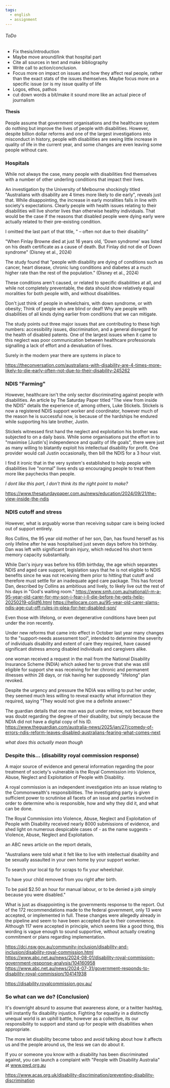 ```yaml
---
tags:
  - english
  - assignment
---
```


###### ToDo
- Fix thesis/introduction
- Maybe move around/link that hospital part
- Cite all sources in text and make bibliography
- Write call to action/conclusion.
- Focus more on impact on issues and how they affect real people, rather than the exact stats of the issues themselves. Maybe focus more on a specific issue (or is my issue quality of life
- Logos, ethos, pathos
- cut down words a bit/make it sound more like an actual piece of journalism
#### Thesis
People assume that government organisations and the healthcare system do nothing but improve the lives of people with disabilities. However, despite billion dollar reforms and one of the largest investigations into misconduct in history, people with disabilities are seeing little increase in quality of life in the current year, and some changes are even leaving some people without care. 
### Hospitals 

While not always the case, many people with disabilities find themselves with a number of other underling conditions that impact their lives. 

An investigation by the University of Melbourne shockingly titled "Australians with disability are 4 times more likely to die early", reveals just that. While disappointing, the increase in early moralities falls in line with society's expectations. Clearly people with health issues relating to their disabilities will live shorter lives than otherwise healthy individuals. That would be the case if the reasons that disabled people were dying early were actually related to their pre-existing condition. 

I omitted the last part of that title, " – often not due to their disability"

"When Finlay Browne died at just 16 years old, 'Down syndrome' was listed on his death certificate as a cause of death. But Finlay did not die of Down syndrome" (Disney et al., 2024)

The study found that "people with disability are dying of conditions such as cancer, heart disease, chronic lung conditions and diabetes at a much higher rate than the rest of the population." (Disney et al., 2024)

These conditions aren't caused, or related to specific disabilities at all, and while not completely preventable, the data should show relatively equal moralities for both people with, and without disabilities.

Don't just think of people in wheelchairs, with down syndrome, or with obesity; Think of people who are blind or deaf! Why are people with disabilities of all kinds dying earlier from conditions that we can mitigate. 

The study points out three major issues that are contributing to these high numbers: accessibility issues, discrimination, and a general disregard for the health of disabled patents. One of the largest issues when it came to this neglect was poor communication between healthcare professionals signalling a lack of effort and a devaluation of lives.

Surely in the modern year there are systems in place to 

https://theconversation.com/australians-with-disability-are-4-times-more-likely-to-die-early-often-not-due-to-their-disability-245262

### NDIS "Farming"
However, healthcare isn't the only sector discriminating against people with disabilities. An article by The Saturday Paper titled "The view from inside the NDIS" details the experience of, among others, Luke Stickels. Stickels is now a registered NDIS support worker and coordinator, however much of the reason he is successful now, is because of the hardships he endured while supporting his late brother, Justin. 

Stickels witnessed first hand the neglect and exploitation his brother was subjected to on a daily basis. While some organisations put the effort in to "maximise [Justin's] independence and quality of life goals", there were just as many willing to blatantly exploit his intellectual disability for profit. One provider would call Justin occasionally, then bill the NDIS for a 3 hour visit.  

I find it ironic that in the very system's established to help people with disabilities live "normal" lives ends up encouraging people to treat them more like paychecks than people.

*I dont like this part, I don't think its the right point to make?*


https://www.thesaturdaypaper.com.au/news/education/2024/09/21/the-view-inside-the-ndis
### NDIS cutoff and stress
However, what is arguably worse than receiving subpar care is being locked out of support entirely. 

Ros Collins, the 95 year old mother of her son, Dan, has found herself as his only lifeline after he was hospitalised just seven days before his birthday. Dan was left with significant brain injury, which reduced his short term memory capacity substantially. 

While Dan's injury was before his 65th birthday, the age which separates NDIS and aged care support, legislation says that he is not eligible to NDIS benefits since he was not receiving them prior to hitting that cutoff and therefore must settle for an inadequate aged care package. This has forced Dan, described by Collins as ambitious and lively, to likely live out the rest of his days in "God's waiting room."
https://www.smh.com.au/national/i-m-a-95-year-old-carer-for-my-son-i-fear-i-ll-die-before-he-gets-help-20250219-p5ldf6.html
https://hellocare.com.au/95-year-old-carer-slams-ndis-age-cut-off-rules-in-plea-for-her-disabled-son/


Even those with lifelong, or even degenerative conditions have been put under the iron recently.

Under new reforms that came into effect in October last year many changes to the "support-needs assessment tool", intended to determine the severity of individuals disability and extent of care they required, have caused significant distress among disabled individuals and caregivers alike. 

one woman received a request in the mail from the National Disability Insurance Scheme (NDIA) which asked her to prove that she was still eligible for support she was receiving for her chronic and permanent illnesses within 28 days, or risk having her supposedly "lifelong" plan revoked.

Despite the urgency and pressure the NDIA was willing to put her under, they seemed much less willing to reveal exactly what information they required, saying "They would not give me a definite answer."

The guardian details that one man was put under review, not because there was doubt regarding the degree of their disability, but simply because the NDIA did not have a digital copy of his ID. 
https://www.theguardian.com/australia-news/2025/jan/27/comedy-of-errors-ndis-reform-leaves-disabled-australians-fearing-what-comes-next

*what does this actually mean though*

### Despite this... (disability royal commission response)
A major source of evidence and general information regarding the poor treatment of society's vulnerable is the Royal Commission into Violence, Abuse, Neglect and Exploitation of People with Disability. 

A royal commission is an independent investigation into an issue relating to the Commonwealth's responsibilities. The investigating party is given sufficient power to scrutinise all facets of an issue and parties involved in order to determine  who is responsible, how and why they did it, and what can be done.

The Royal Commission into Violence, Abuse, Neglect and Exploitation of People with Disability received nearly 8000 submissions of evidence, and shed light on numerous despicable cases of - as the name suggests - Violence, Abuse, Neglect and Exploitation.

an ABC news article on the report details, 

"Australians were told what it felt like to live with intellectual disability and be sexually assaulted in your own home by your support worker.

To search your local tip for scraps to fix your wheelchair.

To have your child removed from you right after birth.

To be paid $2.50 an hour for manual labour, or to be denied a 
job simply because you were disabled."

What is just as disappointing is the governments response to the report. Out of the 172 recommendations made to the federal government, only 13 were accepted, or implemented in full. These changes were allegedly already in the pipeline and seem to have been accepted due to their convenience. 
Although 117 were accepted in principle, which seems like a good thing, this wording is vague enough to sound supportive, without actually creating commitment or plans regarding implementation.

https://dcj.nsw.gov.au/community-inclusion/disability-and-inclusion/disability-royal-commission.html
https://www.abc.net.au/news/2024-08-01/disability-royal-commission-government-response-analysis/104160958
https://www.abc.net.au/news/2024-07-31/government-responds-to-disability-royal-commission/104141938

https://disability.royalcommission.gov.au/

### So what can we do? (Conclusion)
It's downright absurd to assume that awareness alone, or a twitter hashtag, will instantly fix disability injustice. Fighting for equality in a distinctly unequal world is an uphill battle, however as a collective, its our responsibility to support and stand up for people with disabilities when appropriate. 

The more let disability become taboo and avoid talking about how it affects us and the people around us, the less we can do about it. 

If you or someone you know with a disability has been discriminated against, you can launch a complaint with "People with Disability Australia" at www.pwd.org.au



https://www.acas.org.uk/disability-discrimination/preventing-disability-discrimination